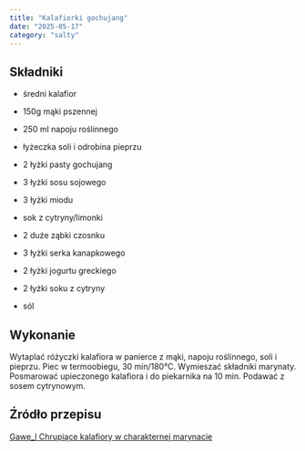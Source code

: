 ```yaml
---
title: "Kalafiorki gochujang"
date: "2025-05-17"
category: "salty"
---
```


## Składniki

- średni kalafior
- 150g mąki pszennej
- 250 ml napoju roślinnego
- łyżeczka soli i odrobina pieprzu

- 2 łyżki pasty gochujang
- 3 łyżki sosu sojowego
- 3 łyżki miodu
- sok z cytryny/limonki
- 2 duźe ząbki czosnku

- 3 łyżki serka kanapkowego
- 2 łyżki jogurtu greckiego
- 2 łyżki soku z cytryny
- sól


## Wykonanie

Wytaplać różyczki kalafiora w panierce z mąki, napoju roślinnego, soli i pieprzu. Piec w termoobiegu, 30 min/180°C.
Wymieszać składniki marynaty. Posmarować upieczonego kalafiora i do piekarnika na 10 min.
Podawać z sosem cytrynowym.


## Źródło przepisu

[Gawe_l Chrupiące kalafiory w charakternej marynacie](https://www.instagram.com/reel/DEJ4s7noggP/)

